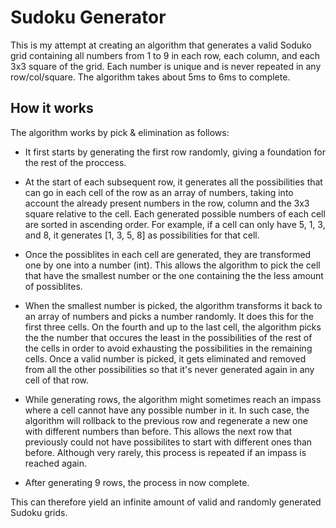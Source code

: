 # Sudoku Generator

This is my attempt at creating an algorithm that generates a valid Soduko grid containing all numbers from 1 to 9 in each row, each column, and each 3x3 square of the grid. Each number is unique and is never repeated in any row/col/square. The algorithm takes about 5ms to 6ms to complete.

## How it works

The algorithm works by pick & elimination as follows:

- It first starts by generating the first row randomly, giving a foundation for the rest of the proccess.

- At the start of each subsequent row, it generates all the possibilities that can go in each cell of the row as an array of numbers, taking into account the already present numbers in the row, column and the 3x3 square relative to the cell. Each generated possible numbers of each cell are sorted in ascending order. For example, if a cell can only have 5, 1, 3, and 8, it generates [1, 3, 5, 8] as possibilities for that cell.

- Once the possiblites in each cell are generated, they are transformed one by one into a number (int). This allows the algorithm to pick the cell that have the smallest number or the one containing the the less amount of possiblites.

- When the smallest number is picked, the algorithm transforms it back to an array of numbers and picks a number randomly. It does this for the first three cells. On the fourth and up to the last cell, the algorithm picks the the number that occures the least in the possibilities of the rest of the cells in order to avoid exhausting the possibilities in the remaining cells. Once a valid number is picked, it gets eliminated and removed from all the other possibilities so that it's never generated again in any cell of that row.

- While generating rows, the algorithm might sometimes reach an impass where a cell cannot have any possible number in it. In such case, the algorithm will rollback to the previous row and regenerate a new one with different numbers than before. This allows the next row that previously could not have possibilites to start with different ones than before. Although very rarely, this process is repeated if an impass is reached again.

- After generating 9 rows, the process in now complete.

This can therefore yield an infinite amount of valid and randomly generated Sudoku grids.
